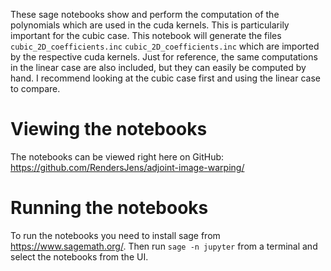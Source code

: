 These sage notebooks show and perform the computation of the polynomials which are used in the cuda kernels. This is particularily important for the cubic case. This notebook will generate the files
`cubic_2D_coefficients.inc`
`cubic_2D_coefficients.inc`
which are imported by the respective cuda kernels. Just for reference, the same computations in the linear case are also included, but they can easily be computed by hand. I recommend looking at the cubic case first and using the linear case to compare.

Viewing the notebooks
=====================
The notebooks can be viewed right here on GitHub: https://github.com/RendersJens/adjoint-image-warping/

Running the notebooks
=====================
To run the notebooks you need to install sage from https://www.sagemath.org/.
Then run `sage -n jupyter` from a terminal and select the notebooks from the UI.
